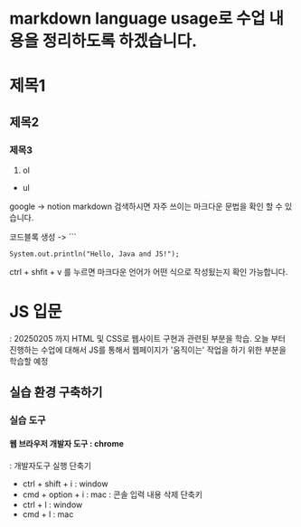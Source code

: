 # markdown language usage로 수업 내용을 정리하도록 하겠습니다.

# 제목1
## 제목2
### 제목3

1.  ol
- ul

google -> notion markdown 검색하시면 자주 쓰이는 마크다운 문법을 확인 할 수 있습니다.

코드블록 생성 -> ```
```
System.out.println("Hello, Java and JS!");
```

ctrl + shfit + v 를 누르면 마크다운 언어가 어떤 식으로 작성됬는지 확인 가능합니다.

# JS 입문
  : 20250205 까지 HTML 및 CSS로 웹사이트 구현과 관련된 부분을 학습. 
  오늘 부터 진행하는 수업에 대해서 JS를 통해서 웹페이지가 '움직이는' 작업을 하기 위한 부분을 학습할 예정

## 실습 환경 구축하기
### 실습 도구
#### 웹 브라우저 개발자 도구 : chrome
: 개발자도구 실행 단축기
- ctrl + shift + i : window
- cmd + option + i : mac
: 콘솔 입력 내용 삭제 단축키
- ctrl + l : window
- cmd + l : mac